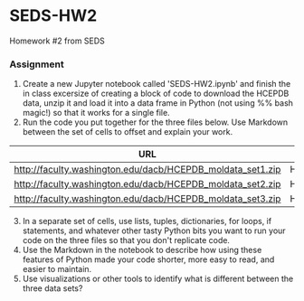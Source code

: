 # SEDS-HW2
Homework #2 from SEDS


### Assignment
1. Create a new Jupyter notebook called 'SEDS-HW2.ipynb' and finish the in class excersize of creating a block of code to download the HCEPDB data, unzip it and load it into a data frame in Python (not using %% bash magic!) so that it works for a single file.
2. Run the code you put together for the three files below.  Use Markdown between the set of cells to offset and explain your work.

| URL | filename | csv_filename |
|-----|----------|--------------|
| http://faculty.washington.edu/dacb/HCEPDB_moldata_set1.zip | HCEPDB_moldata_set1.zip | HCEPDB_moldata_set1.csv |
| http://faculty.washington.edu/dacb/HCEPDB_moldata_set2.zip | HCEPDB_moldata_set2.zip | HCEPDB_moldata_set2.csv |
| http://faculty.washington.edu/dacb/HCEPDB_moldata_set3.zip | HCEPDB_moldata_set3.zip | HCEPDB_moldata_set3.csv |

3. In a separate set of cells, use lists, tuples, dictionaries, for loops, if statements, and whatever other tasty Python bits you want to run your code on the three files so that you don't replicate code.
4. Use the Markdown in the notebook to describe how using these features of Python made your code shorter, more easy to read, and easier to maintain.
5. Use visualizations or other tools to identify what is different between the three data sets?
